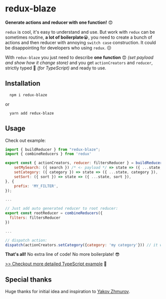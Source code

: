 # redux-blaze

**Generate actions and reducer with one function!** 😍

`redux` is cool, it's easy to understand and use. But work with `redux` can be sometimes routine, **a lot of boilerplate**😭, you need to create a bunch of actions and then reducer with annoying `switch case` construction. It could be disappointing for developers who using `redux`. 😔

With `redux-blaze` you just need to describe **one function** 😍 *(set payload and show how it change store)* and you get `actionCreators` and `reducer`, strictly typed 💪 *(for TypeScript)*  and ready to use.

## Installation

```
  npm i redux-blaze
```

or

```
  yarn add redux-blaze
```

## Usage

Check out example:

```js
import { buildReducer } from "redux-blaze";
import { combineReducers } from 'redux'

export const { actionCreators, reducer: filtersReducer } = buildReducer(initialState, {
    setMySearch: ({ search }) /* <- payload */ => state => ({ ...state, search }),
    setCategory: ({ category }) => state => ({ ...state, category }),
    setSort: ({ sort }) => state => ({ ...state, sort }),
}, {
    prefix: 'MY_FILTER',
});

...

// Just add auto generated reducer to root reducer:
export const rootReducer = combineReducers({
  filters: filtersReducer
})

...

// dispatch action:
dispatch(actionCreators.setCategory({category: 'my category'})) // it will dispatch action `MY_FILTER_SET_CATEGORY` (prefix + function name)

```

**That's all!** No extra line of code! No more boilerplate! 😎

[>> Checkout more detailed TypeScript example](./typescript_example.md) 🤗

## Special thanks

Huge thanks for initial idea and inspiration to [Yakov Zhmurov](https://github.com/jakobz).
